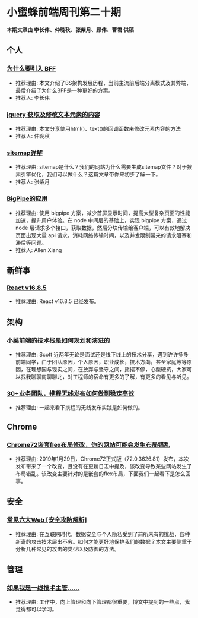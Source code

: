 # 小蜜蜂前端周刊第二十期

**本期文章由 李长伟、仲晚秋、张紫月、顾伟、曹君 供稿**

## 个人

### [为什么要引入 BFF](https://lichangwei.github.io/2019/03/25/why-bff)

+ 推荐理由: 本文介绍了BS架构发展历程，当前主流前后端分离模式及其弊端，最后介绍了为什么BFF是一种更好的方案。
+ 推荐人: 李长伟

### [jquery 获取及修改文本元素的内容](https://yomizhong.github.io/2019/03/26/jquery%20%E8%8E%B7%E5%8F%96%E5%8F%8A%E4%BF%AE%E6%94%B9%E6%96%87%E6%9C%AC%E5%85%83%E7%B4%A0%E7%9A%84%E5%86%85%E5%AE%B9/#more)

+ 推荐理由: 本文分享使用html()、text()的回调函数来修改元素内容的方法
+ 推荐人: 仲晚秋

### [sitemap详解](https://juejin.im/post/5ca1676c6fb9a05e5f3cffdc)

+ 推荐理由: sitemap是什么？我们的网站为什么需要生成sitemap文件？对于搜索引擎优化，我们可以做什么？这篇文章带你来初步了解一下。
+ 推荐人: 张紫月

### [BigPipe的应用](https://www.jianshu.com/p/f59b4633840d)

+ 推荐理由: 使用 bigpipe 方案，减少首屏显示时间，提高大型复杂页面的性能加速，提升用户体验。在 node 中间层的基础上，实现 bigpipe 方案，通过 node 层请求多个接口，获取数据，然后分块传输给客户端，可以有效地解决页面出现大量 api 请求，消耗网络传输时间，以及并发限制带来的请求阻塞和滞后等问题。
+ 推荐人: Allen Xiang

## 新鲜事

### [React v16.8.5](https://github.com/facebook/react/releases/tag/v16.8.5)

+ 推荐理由: React v16.8.5 已经发布。

## 架构

### [小菜前端的技术栈是如何规划和演进的](https://zhuanlan.zhihu.com/p/60782553)

+ 推荐理由: Scott 近两年无论是面试还是线下线上的技术分享，遇到许许多多前端同学，由于团队原因，个人原因，职业成长，技术方向，甚至家庭等等原因，在理想国与现实之间，在放弃与坚守之间，摇摆不停，心酸硬抗，大家可以找我聊聊南聊聊北，对工程师的宿命有更多的了解，有更多的看见与听见。

### [30+业务团队，携程无线发布如何做到稳定高效](https://zhuanlan.zhihu.com/p/60041436)

+ 推荐理由: 一起来看下携程的无线发布实践是如何做的。

## Chrome

### [Chrome72嵌套flex布局修改，你的网站可能会发生布局错乱](https://zhuanlan.zhihu.com/p/56646256)

+ 推荐理由: 2019年1月29日，Chrome72正式版（72.0.3626.81）发布，本次发布带来了一个改变，且没有在更新日志中提及，该改变导致某些网站发生了布局错乱。该改变主要针对的是嵌套的flex布局，下面我们一起看下是怎么回事。

## 安全

### [常见六大Web [安全攻防解析]](https://segmentfault.com/a/1190000018073845)

+ 推荐理由: 在互联网时代，数据安全与个人隐私受到了前所未有的挑战，各种新奇的攻击技术层出不穷。如何才能更好地保护我们的数据？本文主要侧重于分析几种常见的攻击的类型以及防御的方法。

## 管理

### [如果我是一线技术主管……](https://mp.weixin.qq.com/s/M68FGx0tp5WHks46H_6HfQ)

+ 推荐理由: 工作中，向上管理和向下管理都很重要，博文中提到的一些点，我觉得都可以学习。